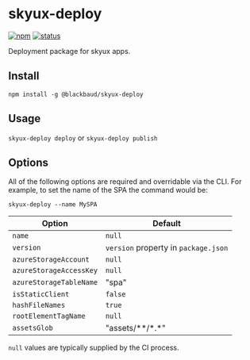 # skyux-deploy

[![npm](https://img.shields.io/npm/v/@blackbaud/skyux-deploy.svg)](https://www.npmjs.com/package/@blackbaud/skyux-deploy)
[![status](https://travis-ci.org/blackbaud/skyux-deploy.svg?branch=master)](https://travis-ci.org/blackbaud/skyux-deploy)

Deployment package for skyux apps.

## Install

`npm install -g @blackbaud/skyux-deploy`

## Usage

`skyux-deploy deploy` or `skyux-deploy publish`

## Options

All of the following options are required and overridable via the CLI. For example, to set the name of the SPA the command would be:

`skyux-deploy --name MySPA`

| Option                  | Default                              |
| ----------------------- | ------------------------------------ |
| `name`                  | `null`                               |
| `version`               | `version` property in `package.json` |
| `azureStorageAccount`   | `null`                               |
| `azureStorageAccessKey` | `null`                               |
| `azureStorageTableName` | "spa"                                |
| `isStaticClient`        | `false`                              |
| `hashFileNames`         | `true`                               |
| `rootElementTagName`    | `null`                               |
| `assetsGlob`            | "assets/\*\*/\*.\*"                  |

`null` values are typically supplied by the CI process.
